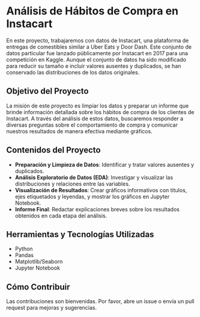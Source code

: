 # Análisis de Hábitos de Compra en Instacart

En este proyecto, trabajaremos con datos de Instacart, una plataforma de entregas de comestibles similar a Uber Eats y Door Dash. Este conjunto de datos particular fue lanzado públicamente por Instacart en 2017 para una competición en Kaggle. Aunque el conjunto de datos ha sido modificado para reducir su tamaño e incluir valores ausentes y duplicados, se han conservado las distribuciones de los datos originales.

## Objetivo del Proyecto
La misión de este proyecto es limpiar los datos y preparar un informe que brinde información detallada sobre los hábitos de compra de los clientes de Instacart. A través del análisis de estos datos, buscaremos responder a diversas preguntas sobre el comportamiento de compra y comunicar nuestros resultados de manera efectiva mediante gráficos.

## Contenidos del Proyecto
- **Preparación y Limpieza de Datos**: Identificar y tratar valores ausentes y duplicados.
- **Análisis Exploratorio de Datos (EDA)**: Investigar y visualizar las distribuciones y relaciones entre las variables.
- **Visualización de Resultados**: Crear gráficos informativos con títulos, ejes etiquetados y leyendas, y mostrar los gráficos en Jupyter Notebook.
- **Informe Final**: Redactar explicaciones breves sobre los resultados obtenidos en cada etapa del análisis.

## Herramientas y Tecnologías Utilizadas
- Python
- Pandas
- Matplotlib/Seaborn
- Jupyter Notebook

## Cómo Contribuir
Las contribuciones son bienvenidas. Por favor, abre un issue o envía un pull request para mejoras y sugerencias.

